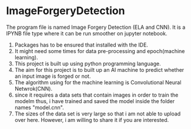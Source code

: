 # ImageForgeryDetection

The program file is named Image Forgery Detection (ELA and CNN). It is a IPYNB file type where it can be run smoother on jupyter notebook.

1. Packages has to be ensured that installed with the IDE.
2. It might need some times for data pre-processing and epoch(machine learning).
3. This project is built up using python programming language.
4. The aim for this project is to built up an AI machine to predict whether an input image is forged or not.
5. The algorithm using for the machine learning is Convolutional Neural Netwrok(CNN).
6. since it requires a data sets that contain images in order to train the modelm thus, i have trained and saved the model inside the folder names "model.cnn".
7. The sizes of the data set is very large so that i am not able to upload over here. However, i am willing to share it if you are interested. 
